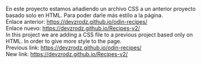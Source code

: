 En este proyecto estamos añadiendo un archivo CSS a un anterior proyecto basado solo en HTML. Para poder darle más estilo a la página.<br>
Enlace anterior: https://devzrodz.github.io/odin-recipes/<br>
Enlace nuevo: https://devzrodz.github.io/Recipes-v2/<br>
In this project we are adding a CSS file to a previous project based only on HTML. In order to give more style to the page.<br>
Previous link: https://devzrodz.github.io/odin-recipes/<br>
New link: https://devzrodz.github.io/Recipes-v2/